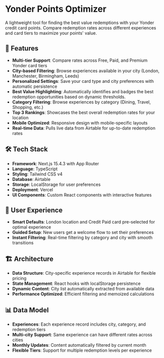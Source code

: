 # Yonder Points Optimizer

A lightweight tool for finding the best value redemptions with your Yonder credit card points. Compare redemption rates across different experiences and card tiers to maximize your points' value.

## 🚀 Features

- **Multi-tier Support**: Compare rates across Free, Paid, and Premium Yonder card tiers
- **City-based Filtering**: Browse experiences available in your city (London, Manchester, Birmingham, Leeds)
- **Personalized Settings**: Save your card type and city preferences with automatic persistence
- **Best Value Highlighting**: Automatically identifies and badges the best redemption opportunities based on dynamic thresholds.
- **Category Filtering**: Browse experiences by category (Dining, Travel, Shopping, etc.)
- **Top 3 Rankings**: Showcases the best overall redemption rates for your location
- **Mobile Optimized**: Responsive design with mobile-specific layouts
- **Real-time Data**: Pulls live data from Airtable for up-to-date redemption rates

## 🛠️ Tech Stack

- **Framework**: Next.js 15.4.3 with App Router
- **Language**: TypeScript
- **Styling**: Tailwind CSS v4
- **Database**: Airtable
- **Storage**: LocalStorage for user preferences
- **Deployment**: Vercel
- **UI Components**: Custom React components with interactive features

## 🎯 User Experience

- **Smart Defaults**: London location and Credit Paid card pre-selected for optimal experience
- **Guided Setup**: New users get a welcome flow to set their preferences
- **Instant Filtering**: Real-time filtering by category and city with smooth transitions

## 🏗️ Architecture

- **Data Structure**: City-specific experience records in Airtable for flexible pricing
- **State Management**: React hooks with localStorage persistence
- **Dynamic Content**: City list automatically extracted from available data
- **Performance Optimized**: Efficient filtering and memoized calculations

## 📊 Data Model

- **Experiences**: Each experience record includes city, category, and redemption tiers
- **Multi-city Support**: Same experience can have different rates across cities
- **Monthly Updates**: Content automatically filtered by current month
- **Flexible Tiers**: Support for multiple redemption levels per experience